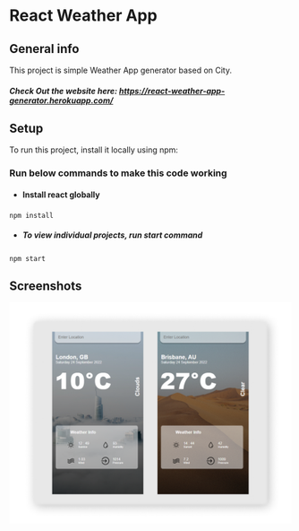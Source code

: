 # React Weather App

## General info
This project is simple Weather App generator based on City. 
##### Check Out the website here: https://react-weather-app-generator.herokuapp.com/

## Setup
To run this project, install it locally using npm:

### Run below commands to make this code working

- #### Install react globally 
`npm install`

- ##### To view individual projects, run start command
`npm start` 

## Screenshots
![Readme Screenshot](./public/readme.png)
<!-- If you have screenshots you'd like to share, include them here. -->
